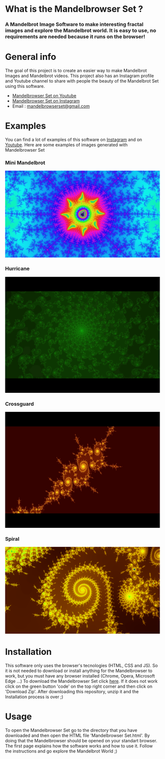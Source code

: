 
# What is the Mandelbrowser  Set ?

### A Mandelbrot Image Software to make interesting fractal images and explore the Mandelbrot world. It is easy to use, no requirements are needed because it runs on the browser!


# General info
The goal of this project is to create an easier way to make Mandelbrot Images and  Mandelbrot videos. This project also has an Instagram profile and Youtube channel to share with people the beauty of the Mandelbrot Set using this software.
* <a href="https://www.youtube.com/watch?v=qgvzcOcer_U"> Mandelbrowser Set on Youtube</a>
* <a href="https://www.instagram.com/mandelbrowser_set/">Mandelbrowser Set on Instagram</a>
* Email : mandelbrowserset@gmail.com


# Examples 
You can find a lot of examples of this software on <a href="https://www.instagram.com/mandelbrowser_set/">Instagram</a> and on <a href="https://www.youtube.com/watch?v=qgvzcOcer_U">Youtube</a>. Here are some examples of images generated with Mandelbrowser Set


 ### Mini Mandelbrot <br>
<img width="600" src="https://github.com/JorgeBaes/Mandelbrowser-Set/blob/main/images/example_image2.png"></img> <br>
 ### Hurricane <br>
<img width="600" src="https://github.com/JorgeBaes/Mandelbrowser-Set/blob/main/images/example_gif1.gif"></img> <br>
 ### Crossguard <br>
<img width="600" src="https://github.com/JorgeBaes/Mandelbrowser-Set/blob/main/images/example_gif2.gif"></img> <br>
 ### Spiral <br>
<img width="600" src="https://github.com/JorgeBaes/Mandelbrowser-Set/blob/main/images/tool_search_image.png"></img> <br>


# Installation 
This software only uses the browser's tecnologies (HTML, CSS and JS). So it is not needed to download or install anything for the Mandelbrowser to work, but you must have any browser installed (Chrome, Opera, Microsoft Edge ...)
To download the Mandelbrowser Set click <a href="https://github.com/JorgeBaes/Mandelbrowser/archive/main.zip">here</a>. If it does not work click on the green button 'code' on the top right corner and then click on 'Download Zip'. After downloading this repository, unzip it and the Installation process is over ;) 


# Usage
To open the Mandelbrowser Set go to the directory that you have downloaded and then open the HTML file 'Mandelbrowser Set.html'. By doing that the Mandelbrowser should be opened on your standart browser. The first page explains how the software works and how to use it. Follow the instructions and go explore the Mandelbrot World ;)
